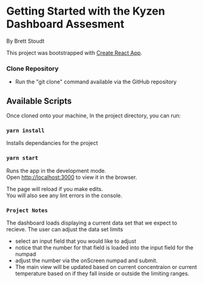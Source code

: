 # Getting Started with the Kyzen Dashboard Assesment 
By Brett Stoudt

This project was bootstrapped with [Create React App](https://github.com/facebook/create-react-app).

### Clone Repository
- Run the "git clone" command available via the GitHub repository

## Available Scripts

Once cloned onto your machine, In the project directory, you can run:

### `yarn install`

Installs dependancies for the project

### `yarn start`

Runs the app in the development mode.\
Open [http://localhost:3000](http://localhost:3000) to view it in the browser.

The page will reload if you make edits.\
You will also see any lint errors in the console.


### `Project Notes`

The dashboard loads displaying a current data set that we expect to recieve.
The user can adjust the data set limits
- select an input field that you would like to adjust
- notice that the number for that field is loaded into the input field for the numpad
- adjust the number via the onScreen numpad and submit.
- The main view will be updated based on current concentraion or current temperature based on if they fall inside or outside the limiting ranges.
